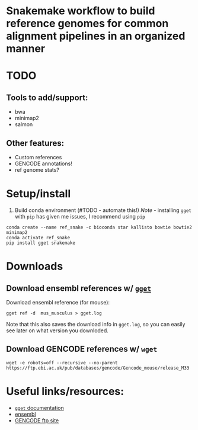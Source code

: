 # Snakemake workflow to build reference genomes for common alignment pipelines in an organized manner

# TODO
## Tools to add/support:
- bwa
- minimap2
- salmon

## Other features:
- Custom references
- GENCODE annotations!
- ref genome stats?

# Setup/install
1) Build conda environment (#TODO - automate this!)
   *Note* - installing `gget` with `pip` has given me issues, I recommend using `pip`
```
conda create --name ref_snake -c bioconda star kallisto bowtie bowtie2 minimap2
conda activate ref_snake
pip install gget snakemake
```


# Downloads
## Download ensembl references w/ [`gget`](https://github.com/pachterlab/gget)
Download ensembl reference (for mouse):
```
gget ref -d  mus_musculus > gget.log
```
Note that this also saves the download info in `gget.log`, so you can easily see later on what version you downloded.

## Download GENCODE references w/ `wget`
```
wget -e robots=off --recursive --no-parent  https://ftp.ebi.ac.uk/pub/databases/gencode/Gencode_mouse/release_M33
```

# Useful links/resources:
- [`gget` documentation](https://github.com/pachterlab/gget)
- [ensembl]()
- [GENCODE ftp site]()